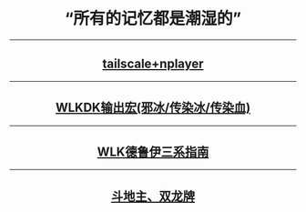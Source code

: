 # <center>“所有的记忆都是潮湿的”

---
## <center> <a href="https://samoa.lanzouy.com/b01rgbcib/">tailscale+nplayer</a>
---
## <center> <a href="WOW/<3.35PVE>输出宏(邪冰、传染冰、传染血).html">WLKDK输出宏(邪冰/传染冰/传染血)</a>
---
## <center> <a href="WOW/WLK德鲁伊指南.md">WLK德鲁伊三系指南</a>
---
## <center> [斗地主、双龙牌](file://杂记/斗地主、双龙牌.md)  
